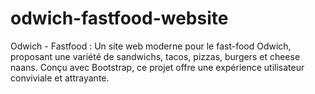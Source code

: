 # odwich-fastfood-website
Odwich - Fastfood : Un site web moderne pour le fast-food Odwich, proposant une variété de sandwichs, tacos, pizzas, burgers et cheese naans. Conçu avec Bootstrap, ce projet offre une expérience utilisateur conviviale et attrayante.
